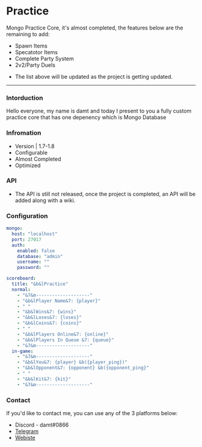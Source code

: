 # Practice
Mongo Practice Core, it's almost completed, the features below are the remaining to add:

* Spawn Items
* Specatotor Items
* Complete Party System
* 2v2/Party Duels

- The list above will be updated as the project is getting updated.

***

### Intorduction

Hello everyone, my name is damt and today I present to you a fully custom practice core that has one depenency which is Mongo Database

### Infromation

* Version | 1.7-1.8
* Configurable
* Almost Completed
* Optimized

### API

* The API is still not released, once the project is completed, an API will be added along with a wiki.

### Configuration

```yml
mongo:
  host: "localhost"
  port: 27017
  auth:
    enabled: false
    database: "admin"
    username: ""
    password: ""

scoreboard:
  title: "&b&lPractice"
  normal:
    - "&7&m--------------------"
    - "&b&lPlayer Name&7: {player}"
    - " "
    - "&b&lWins&7: {wins}"
    - "&b&lLoses&7: {loses}"
    - "&b&lCoins&7: {coins}"
    - " "
    - "&b&lPlayers Online&7: {online}"
    - "&b&lPlayers In Queue &7: {queue}"
    - "&7&m--------------------"
  in-game:
    - "&7&m--------------------"
    - "&b&lYou&7: {player} &b({player_ping})"
    - "&b&lOpponent&7: {opponent} &b({opponent_ping}"
    - " "
    - "&b&lKit&7: {kit}"
    - "&7&m--------------------"

```

### Contact
If you'd like to contact me, you can use any of the 3 platforms below:

* Discord - damt#0866
* [Telegram](https://t.me/therealdamt)
* [Webiste](https://damt.xyz)
